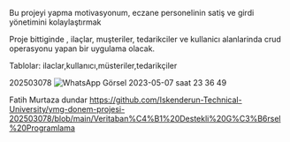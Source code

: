 Bu projeyi yapma motivasyonum, eczane personelinin satiş ve girdi yönetimini kolaylaştırmak

Proje bittiginde , ilaçlar, muşteriler, tedarikciler ve kullanicı alanlarinda crud operasyonu yapan bir uygulama olacak.

Tablolar: ilaclar,kullanıcı,müsteriler,tedarikçiler

202503078
![WhatsApp Görsel 2023-05-07 saat 23 36 49](https://user-images.githubusercontent.com/115810313/236701497-16d1b88c-5bc6-470d-b540-b22f7f125ef0.jpg)

Fatih Murtaza dundar
https://github.com/Iskenderun-Technical-University/ymg-donem-projesi-202503078/blob/main/Veritaban%C4%B1%20Destekli%20G%C3%B6rsel%20Programlama
